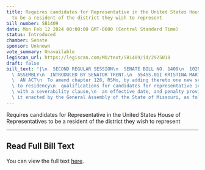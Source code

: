```yaml
---
title: Requires candidates for Representative in the United States House of Representatives
  to be a resident of the district they wish to represent
bill_number: SB1409
date: Mon Feb 12 2024 00:00:00 GMT-0600 (Central Standard Time)
status: Introduced
chamber: Senate
sponsor: Unknown
vote_summary: Unavailable
legiscan_url: https://legiscan.com/MO/text/SB1409/id/2925018
draft: false
bill_text: "|\n  SECOND REGULAR SESSION\n  SENATE BILL NO. 1409\n  102ND GENERA L\
  \ ASSEMBLY\n  INTRODUCED BY SENATOR TRENT.\n  5545S.01I KRISTINA MARTIN, Secretary\n\
  \  AN ACT\n  To amend chapter 128, RSMo, by adding thereto one new section relating\
  \ to residency\n  qualifications for candidates for representative in congress,\
  \ with a severability clause,\n  an effective date, and penalty provisions.\n  Be\
  \ it enacted by the General Assembly of the State of Missouri, as follows:"
---
```

Requires candidates for Representative in the United States House of Representatives to be a resident of the district they wish to represent

---

## Read Full Bill Text

You can view the full text [here](https://legiscan.com/MO/text/SB1409/id/2925018).
